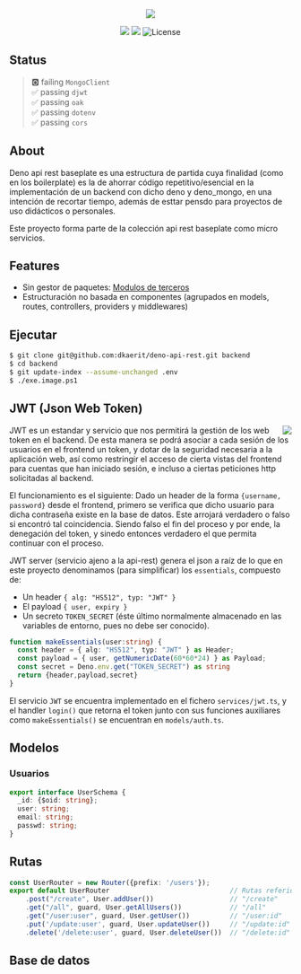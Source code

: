 <center><img src="https://i.imgur.com/GtgLBvg.png"></center>

<p align="center">
<img src="https://img.shields.io/github/commit-activity/y/dkaerit/deno-api-rest?color=17a8c8">
<img src="https://img.shields.io/github/downloads/dkaerit/deno-api-rest/total?color=17a8c8">
<img src="https://img.shields.io/badge/license-MIT-17a8c8" alt="License">
</p>

## Status

> 🅾️ failing `MongoClient`  
> ✅ passing `djwt`  
> ✅ passing `oak`  
> ✅ passing `dotenv`  
> ✅ passing `cors`  

## About

Deno api rest baseplate es una estructura de partida cuya finalidad (como en los boilerplate) es la de ahorrar código repetitivo/esencial en la implementación de un backend con dicho deno y deno_mongo, en una intención de recortar tiempo, además de esttar pensdo para proyectos de uso didácticos o personales. 

Este proyecto forma parte de la colección api rest baseplate como micro servicios.

## Features
  * Sin gestor de paquetes: [Modulos de terceros](https://deno.land/x)
  * Estructuración no basada en componentes (agrupados en models, routes, controllers, providers y middlewares)

## Ejecutar

```bash
$ git clone git@github.com:dkaerit/deno-api-rest.git backend
$ cd backend
$ git update-index --assume-unchanged .env
$ ./exe.image.ps1
```


## JWT (Json Web Token)
<img align="right" src="https://user-images.githubusercontent.com/24440929/150584119-a836a85b-0330-4686-b3ed-5871cc3378e9.png"> 
JWT es un estandar y servicio que nos permitirá la gestión de los web token en el backend. De esta manera se podrá asociar a cada sesión de los usuarios en el frontend un token, y dotar de la seguridad necesaria a la aplicación web, así como restringir el acceso de cierta vistas del frontend para cuentas que han iniciado sesión, e incluso a ciertas peticiones http solicitadas al backend.


El funcionamiento es el siguiente: Dado un header de la forma `{username, password}` desde el frontend, primero se verifica que dicho usuario para dicha contraseña existe en la base de datos. Este arrojará verdadero o falso si encontró tal coincidencia. Siendo falso el fin del proceso y por ende, la denegación del token, y sinedo entonces verdadero el que permita continuar con el proceso. 


JWT server (servicio ajeno a la api-rest) genera el json a raíz de lo que en este proyecto denominamos (para simplificar) los `essentials`, compuesto de: 

* Un header `{ alg: "HS512", typ: "JWT" }`
* El payload `{ user, expiry }` 
* Un secreto `TOKEN_SECRET` (éste último normalmente almacenado en las variables de entorno, pues no debe ser conocido). 

```typescript
function makeEssentials(user:string) {
  const header = { alg: "HS512", typ: "JWT" } as Header;
  const payload = { user, getNumericDate(60*60*24) } as Payload;
  const secret = Deno.env.get("TOKEN_SECRET") as string 
  return {header,payload,secret}
}
```

El servicio `JWT` se encuentra implementado en el fichero `services/jwt.ts`, y el handler `login()` que retorna el token junto con sus funciones auxiliares como `makeEssentials()` se encuentran en `models/auth.ts`.

## Modelos
### Usuarios
```typescript
export interface UserSchema {
  _id: {$oid: string};
  user: string;
  email: string;
  passwd: string;
}

```

## Rutas
```typescript
const UserRouter = new Router({prefix: '/users'});
export default UserRouter                              // Rutas referidas al modelo "Usuario"
    .post("/create", User.addUser())                   // "/create"            → addUser()
    .get("/all", guard, User.getAllUsers())            // "/all"       ~guard~ → getAllUsers()
    .get("/user:user", guard, User.getUser())          // "/user:id"   ~guard~ → getUser()
    .put('/update:user', guard, User.updateUser())     // "/update:id" ~guard~ → updateUser()
    .delete('/delete:user', guard, User.deleteUser())  // "/delete:id" ~guard~ → deleteUser()
```



## Base de datos
